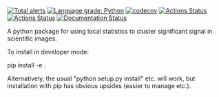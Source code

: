 [![Total alerts](https://img.shields.io/lgtm/alerts/g/RBrearton/local_stats.svg?logo=lgtm&logoWidth=18)](https://lgtm.com/projects/g/RBrearton/local_stats/alerts/)
[![Language grade: Python](https://img.shields.io/lgtm/grade/python/g/RBrearton/local_stats.svg?logo=lgtm&logoWidth=18)](https://lgtm.com/projects/g/RBrearton/local_stats/context:python)
[![codecov](https://codecov.io/gh/RBrearton/local_stats/branch/master/graph/badge.svg?token=FGIV0MVHS8)](https://codecov.io/gh/RBrearton/local_stats)
[![Actions Status](https://github.com/RBrearton/local_stats/workflows/pytest/badge.svg)](https://github.com/pytest/local_stats/actions)
[![Actions Status](https://github.com/RBrearton/local_stats/workflows/pylint/badge.svg)](https://github.com/pytest/local_stats/actions)
[![Documentation Status](https://readthedocs.org/projects/local-stats/badge/?version=latest)](https://local-stats.readthedocs.io/en/latest/?badge=latest)

A python package for using local statistics to cluster significant signal in
scientific images.

To install in developer mode:

pip install -e .

Alternatively, the usual "python setup.py install" etc. will work, but
installation with pip has obvious upsides (easier to manage etc.).
